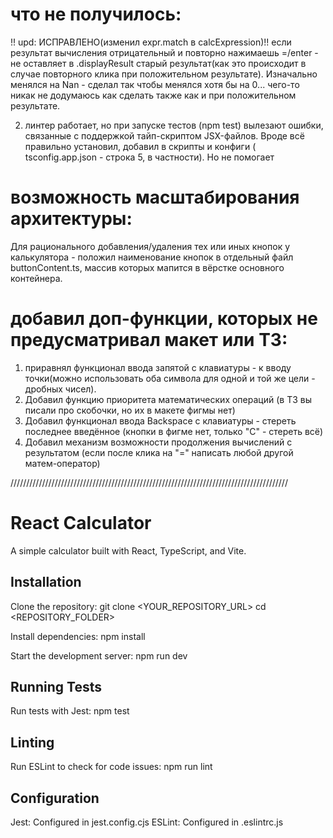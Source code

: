 # что не получилось:
!! upd: ИСПРАВЛЕНО(изменил expr.match в calcExpression)!! 
если результат вычисления отрицательный и повторно нажимаешь =/enter - не оставляет в .displayResult старый результат(как это происходит в случае повторного клика при положительном результате). Изначально менялся на Nan - сделал так чтобы менялся хотя бы на 0... чего-то никак не додумаюсь как сделать также как и при положительном результате.

2. линтер работает, но  при запуске тестов (npm test) вылезают ошибки, связанные с поддержкой тайп-скриптом JSX-файлов. Вроде всё правильно установил, добавил в скрипты и конфиги ( tsconfig.app.json - строка 5, в частности). Но не помогает


# возможность масштабирования архитектуры:
Для рационального добавления/удаления тех или иных кнопок у калькулятора - положил наименование кнопок в отдельный файл buttonContent.ts,  массив которых мапится в вёрстке основного контейнера.

# добавил доп-функции, которых не предусматривал макет или ТЗ:
1. приравнял функционал ввода запятой с клавиатуры - к вводу точки(можно использовать оба символа для одной и той же цели - дробных чисел).
2. Добавил функцию приоритета математических операций (в ТЗ вы писали про скобочки, но их в макете фигмы нет)
3. Добавил функционал ввода Backspace с клавиатуры - стереть последнее введённое (кнопки в фигме нет, только "С" - стереть всё)
4. Добавил механизм возможности продолжения вычислений с результатом (если после клика на "=" написать любой другой матем-оператор)




////////////////////////////////////////////////////////////////////////////////////////


# React Calculator
A simple calculator built with React, TypeScript, and Vite.

## Installation
Clone the repository:
   git clone <YOUR_REPOSITORY_URL>
   cd <REPOSITORY_FOLDER>

Install dependencies:
    npm install

Start the development server:
    npm run dev

## Running Tests
Run tests with Jest:
    npm test

## Linting
Run ESLint to check for code issues:
    npm run lint

## Configuration
Jest: Configured in jest.config.cjs
ESLint: Configured in .eslintrc.js



